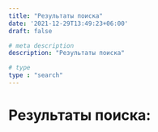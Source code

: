 ```yaml
---
title: "Результаты поиска"
date: '2021-12-29T13:49:23+06:00'
draft: false

# meta description
description: "Результаты поиска"

# type
type : "search"
---
```



# Результаты поиска:
